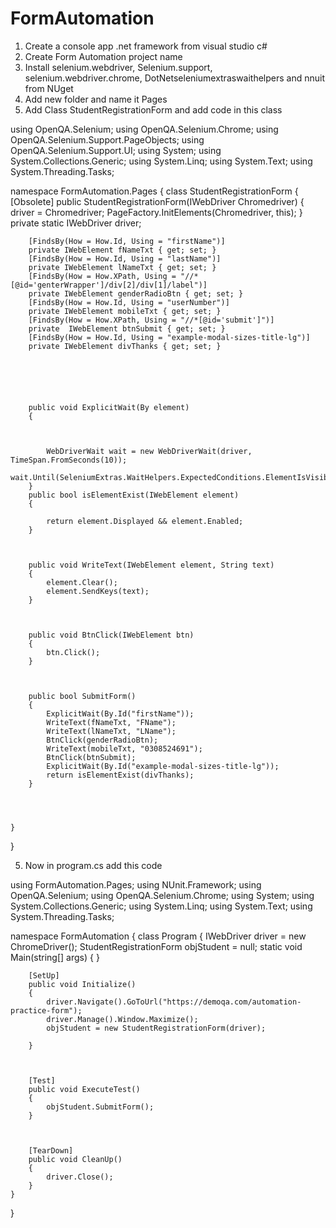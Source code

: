 # FormAutomation
1. Create a console app .net framework from visual studio c#
2. Create Form Automation project name
2. Install selenium.webdriver, Selenium.support, selenium.webdriver.chrome, DotNetseleniumextraswaithelpers and nnuit from NUget
3. Add new folder and name it Pages
4. Add Class StudentRegistrationForm and add code in this class

using OpenQA.Selenium;
using OpenQA.Selenium.Chrome;
using OpenQA.Selenium.Support.PageObjects;
using OpenQA.Selenium.Support.UI;
using System;
using System.Collections.Generic;
using System.Linq;
using System.Text;
using System.Threading.Tasks;

 

namespace FormAutomation.Pages
{
    class StudentRegistrationForm
    {
        [Obsolete]
        public StudentRegistrationForm(IWebDriver Chromedriver)
        {
            driver = Chromedriver;
            PageFactory.InitElements(Chromedriver, this);
        }
        private static IWebDriver driver;

 

        [FindsBy(How = How.Id, Using = "firstName")]
        private IWebElement fNameTxt { get; set; }
        [FindsBy(How = How.Id, Using = "lastName")]
        private IWebElement lNameTxt { get; set; }
        [FindsBy(How = How.XPath, Using = "//*[@id='genterWrapper']/div[2]/div[1]/label")]
        private IWebElement genderRadioBtn { get; set; }
        [FindsBy(How = How.Id, Using = "userNumber")]
        private IWebElement mobileTxt { get; set; }
        [FindsBy(How = How.XPath, Using = "//*[@id='submit']")]
        private  IWebElement btnSubmit { get; set; }
        [FindsBy(How = How.Id, Using = "example-modal-sizes-title-lg")]
        private IWebElement divThanks { get; set; }

 

 


        public void ExplicitWait(By element)
        {

 

            WebDriverWait wait = new WebDriverWait(driver, TimeSpan.FromSeconds(10));
            wait.Until(SeleniumExtras.WaitHelpers.ExpectedConditions.ElementIsVisible(element));
        }
        public bool isElementExist(IWebElement element)
        {
            
            return element.Displayed && element.Enabled;
        }

 

        public void WriteText(IWebElement element, String text)
        {
            element.Clear();
            element.SendKeys(text);
        }

 

        public void BtnClick(IWebElement btn)
        {
            btn.Click();
        }

 

        public bool SubmitForm()
        {
            ExplicitWait(By.Id("firstName"));
            WriteText(fNameTxt, "FName");
            WriteText(lNameTxt, "LName");
            BtnClick(genderRadioBtn);
            WriteText(mobileTxt, "0308524691");
            BtnClick(btnSubmit);
            ExplicitWait(By.Id("example-modal-sizes-title-lg"));
            return isElementExist(divThanks);
        }

 


    }
}

5. Now in program.cs add this code


using FormAutomation.Pages;
using NUnit.Framework;
using OpenQA.Selenium;
using OpenQA.Selenium.Chrome;
using System;
using System.Collections.Generic;
using System.Linq;
using System.Text;
using System.Threading.Tasks;

 

namespace FormAutomation
{
    class Program
    {
        IWebDriver driver = new ChromeDriver();
        StudentRegistrationForm objStudent = null;
        static void Main(string[] args)
        {
        }

 

        [SetUp]
        public void Initialize()
        {
            driver.Navigate().GoToUrl("https://demoqa.com/automation-practice-form");
            driver.Manage().Window.Maximize();
            objStudent = new StudentRegistrationForm(driver);
            
        }

 

        [Test]
        public void ExecuteTest()
        {
            objStudent.SubmitForm();
        }

 

        [TearDown]
        public void CleanUp()
        {
            driver.Close();
        }
    }
}
